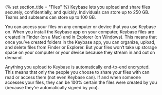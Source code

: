 {% set section_title = "Files" %}
Keybase lets you upload and share files securely, confidentially, and quickly. Individuals can store up to 250 GB. Teams and subteams can store up to 100 GB. 

You can access your files on any computer or device that you use Keybase on. When you install the Keybase app on your computer, Keybase files are created in Finder (on a Mac) and in Explorer (on Windows). This means that once you’ve created folders in the Keybase app, you can organize, upload, and delete files from Finder or Explorer. But your files won’t take up storage space on your computer or your device because they stream in and out on demand.

Anything you upload to Keybase is automatically end-to-end encrypted. This means that only the people you choose to share your files with can read or access them (not even Keybase can). If and when someone accesses your files, they can be 100% certain the files were created by you (because they’re automatically signed by you).



